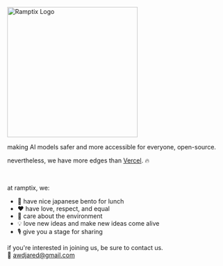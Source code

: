 <img alt="Ramptix Logo"
     src="https://img.shields.io/badge/%E2%AC%9C%20%E2%94%82%20Ramptix-%23202020?style=for-the-badge"
     width="300"
  />

making AI models safer and more accessible for everyone, open-source.

nevertheless, we have more edges than [Vercel](https://github.com/vercel). 🔥

<br />

at ramptix, we:
- 🍱 have nice japanese bento for lunch
- ❤️ have love, respect, and equal
- 🌲 care about the environment
- 💡 love new ideas and make new ideas come alive
- 🎙️ give you a stage for sharing

if you're interested in joining us, be sure to contact us.<br />
📧 [awdjared@gmail.com](mailto:awdjared@gmail.com)
